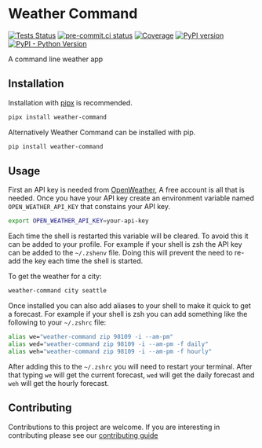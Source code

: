 # Weather Command

[![Tests Status](https://github.com/sanders41/weather-command/workflows/Testing/badge.svg?branch=main&event=push)](https://github.com/sanders41/weather-command/actions?query=workflow%3ATesting+branch%3Amain+event%3Apush)
[![pre-commit.ci status](https://results.pre-commit.ci/badge/github/sanders41/weather-command/main.svg)](https://results.pre-commit.ci/latest/github/sanders41/weather-command/main)
[![Coverage](https://codecov.io/github/sanders41/weather-command/coverage.svg?branch=main)](https://codecov.io/gh/sanders41/weather-command)
[![PyPI version](https://badge.fury.io/py/weather-command.svg)](https://badge.fury.io/py/weather-command)
[![PyPI - Python Version](https://img.shields.io/pypi/pyversions/weather-command?color=5cc141)](https://github.com/sanders41/weather-command)

A command line weather app

## Installation

Installation with [pipx](https://github.com/pypa/pipx) is recommended.

```sh
pipx install weather-command
```

Alternatively Weather Command can be installed with pip.

```sh
pip install weather-command
```

## Usage

First an API key is needed from [OpenWeather](https://openweathermap.org/), A free account is all that
is needed. Once you have your API key create an environment variable named `OPEN_WEATHER_API_KEY` that
constains your API key.

```sh
export OPEN_WEATHER_API_KEY=your-api-key
```

Each time the shell is restarted this variable will be cleared. To avoid this it can be added to your
profile. For example if your shell is zsh the API key can be added to the `~/.zshenv` file. Doing this
will prevent the need to re-add the key each time the shell is started.

To get the weather for a city:

```sh
weather-command city seattle
```

Once installed you can also add aliases to your shell to make it quick to get a forecast. For example
if your shell is zsh you can add something like the following to your `~/.zshrc` file:

```sh
alias we="weather-command zip 98109 -i --am-pm"
alias wed="weather-command zip 98109 -i --am-pm -f daily"
alias weh="weather-command zip 98109 -i --am-pm -f hourly"
```

After adding this to the `~/.zshrc` you will need to restart your terminal. After that typing `we`
will get the current forecast, `wed` will get the daily forecast and `weh` will get the hourly forecast.

## Contributing

Contributions to this project are welcome. If you are interesting in contributing please see our [contributing guide](CONTRIBUTING.md)
